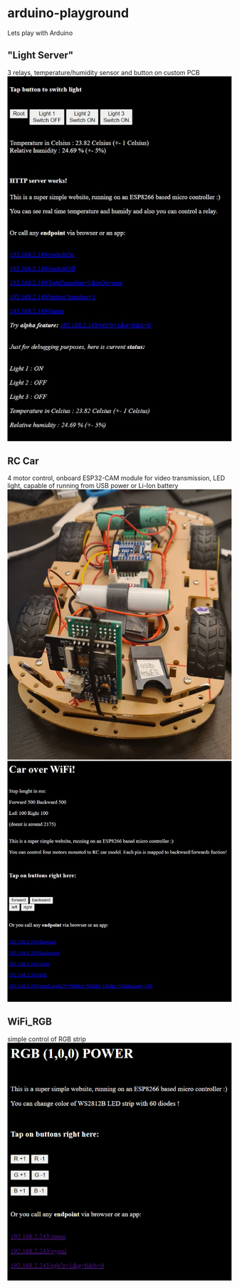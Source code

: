 # arduino-playground
Lets play with Arduino 


## "Light Server" 
3 relays, temperature/humidity sensor and button on custom PCB
![Relays control over WiFi with temperature and humidity sensor](https://raw.githubusercontent.com/bartonmartin/arduino-playground/master/lightserver/image.jpg)


## RC Car 
4 motor control, onboard ESP32-CAM module for video transmission, LED light, capable of running from USB power or Li-Ion battery
![RC Car](https://raw.githubusercontent.com/bartonmartin/arduino-playground/master/rc_car_wifi/car.jpg)
![RC Car](https://raw.githubusercontent.com/bartonmartin/arduino-playground/master/rc_car_wifi/image.jpg)


## WiFi_RGB
simple control of RGB strip
![RGB Server](https://raw.githubusercontent.com/bartonmartin/arduino-playground/master/WiFi_RGB/image.png)
